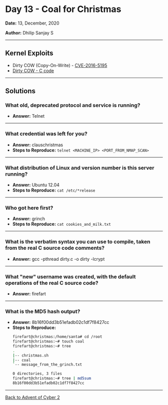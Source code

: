 # Day 13 - Coal for Christmas

**Date:** 13, December, 2020

**Author:** Dhilip Sanjay S

---

## Kernel Exploits
- Dirty COW (Copy-On-Write) - [CVE-2016-5195]( https://dirtycow.ninja/)
- [Dirty COW - C code](https://github.com/FireFart/dirtycow/blob/master/dirty.c)
---

## Solutions
### What old, deprecated protocol and service is running?
- **Answer:** Telnet

---

### What credential was left for you?
- **Answer:** clauschristmas
- **Steps to Reproduce:** `telnet <MACHINE_IP> <PORT_FROM_NMAP_SCAN>`

---

### What distribution of Linux and version number is this server running?
- **Answer:** Ubuntu 12.04
- **Steps to Reproduce:** `cat /etc/*release`

---

### Who got here first?
- **Answer:** grinch
- **Steps to Reproduce:** `cat cookies_and_milk.txt`

---

### What is the verbatim syntax you can use to compile, taken from the real C source code comments?
- **Answer:** gcc -pthread dirty.c -o dirty -lcrypt

---

### What "new" username was created, with the default operations of the real C source code?
- **Answer:** firefart

---

### What is the MD5 hash output?
- **Answer:** 8b16f00dd3b51efadb02c1df7f8427cc 
- **Steps to Reproduce:** 
    ```bash
    firefart@christmas:/home/santa# cd /root
    firefart@christmas:~# touch coal
    firefart@christmas:~# tree
    .
    |-- christmas.sh
    |-- coal
    `-- message_from_the_grinch.txt

    0 directories, 3 files
    firefart@christmas:~# tree | md5sum
    8b16f00dd3b51efadb02c1df7f8427cc   
    ```
---

[Back to Advent of Cyber 2](/Advent%20of%20Cyber%202) 